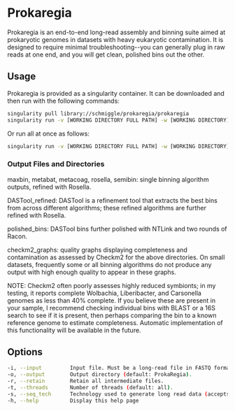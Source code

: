  # Prokaregia
 Prokaregia is an end-to-end long-read assembly and binning suite aimed at prokaryotic genomes in datasets with heavy eukaryotic contamination. It is designed to require minimal troubleshooting--you can generally plug in raw reads at one end, and you will get clean, polished bins out the other.

 ## Usage
 Prokaregia is provided as a singularity container. It can be downloaded and then run with the following commands:
 ```bash
singularity pull library://schmiggle/prokaregia/prokaregia
singularity run -v [WORKING DIRECTORY FULL PATH] -w [WORKING DIRECTORY] prokaregia.sif [OPTIONS]
```
Or run all at once as follows:
```bash
singularity run -v [WORKING DIRECTORY FULL PATH] -w [WORKING DIRECTORY] library://schmiggle/prokaregia/prokaregia [OPTIONS]
```
### Output Files and Directories
maxbin, metabat, metacoag, rosella, semibin: single binning algorithm outputs, refined with Rosella.

DASTool_refined: DASTool is a refinement tool that extracts the best bins from across different algorithms; these refined algorithms are further refined with Rosella.

polished_bins: DASTool bins further polished with NTLink and two rounds of Racon.

checkm2_graphs: quality graphs displaying completeness and contamination as assessed by Checkm2 for the above directories. On small datasets, frequently some or all binning algorithms do not produce any output with high enough quality to appear in these graphs.

NOTE: Checkm2 often poorly assesses highly reduced symbionts; in my testing, it reports complete Wolbachia, Liberibacter, and Carsonella genomes as less than 40% complete. If you believe these are present in your sample, I recommend checking individual bins with BLAST or a 16S search to see if it is present, then perhaps comparing the bin to a known reference genome to estimate completeness. Automatic implementation of this functionality will be available in the future.

## Options
```bash
-i, --input         Input file. Must be a long-read file in FASTQ format.
-o, --output        Output directory (default: ProkaRegia).
-r, --retain        Retain all intermediate files.
-t, --threads       Number of threads (default: all).
-s, --seq_tech      Technology used to generate long read data (accepts: ont, pacbio).
-h, --help          Display this help page
``` 
